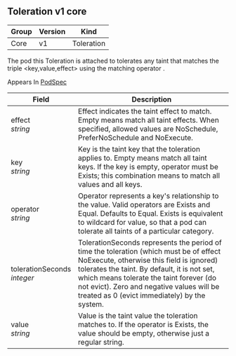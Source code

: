 ## Toleration v1 core

Group        | Version     | Kind
------------ | ---------- | -----------
Core | v1 | Toleration



The pod this Toleration is attached to tolerates any taint that matches the triple <key,value,effect> using the matching operator <operator>.

<aside class="notice">
Appears In  <a href="#podspec-v1">PodSpec</a> </aside>

Field        | Description
------------ | -----------
effect <br /> *string*  | Effect indicates the taint effect to match. Empty means match all taint effects. When specified, allowed values are NoSchedule, PreferNoSchedule and NoExecute.
key <br /> *string*  | Key is the taint key that the toleration applies to. Empty means match all taint keys. If the key is empty, operator must be Exists; this combination means to match all values and all keys.
operator <br /> *string*  | Operator represents a key's relationship to the value. Valid operators are Exists and Equal. Defaults to Equal. Exists is equivalent to wildcard for value, so that a pod can tolerate all taints of a particular category.
tolerationSeconds <br /> *integer*  | TolerationSeconds represents the period of time the toleration (which must be of effect NoExecute, otherwise this field is ignored) tolerates the taint. By default, it is not set, which means tolerate the taint forever (do not evict). Zero and negative values will be treated as 0 (evict immediately) by the system.
value <br /> *string*  | Value is the taint value the toleration matches to. If the operator is Exists, the value should be empty, otherwise just a regular string.

